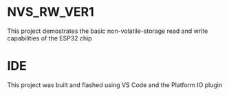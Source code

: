 # NVS_RW_VER1
This project demostrates the basic non-volatile-storage read and write capabilities of the ESP32 chip

# IDE
This project was built and flashed using VS Code and the Platform IO plugin
